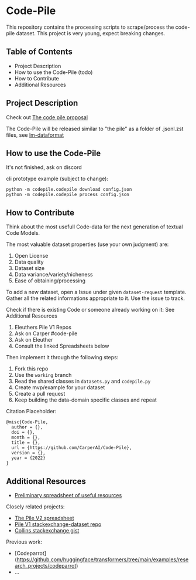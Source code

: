 # Code-Pile 
This repository contains the processing scripts to scrape/process the code-pile dataset.
This project is very young, expect breaking changes.

## Table of Contents
* Project Description
* How to use the Code-Pile (todo)
* How to Contribute
* Additional Resources

## Project Description
Check out [The code pile proposal](https://carperai.notion.site/Code-Pile-Organization-adfe8babbe07451cbd489a50cc0c985a)

The Code-Pile will be released similar to "the pile" as a folder of .jsonl.zst files, see [lm-dataformat](https://github.com/EleutherAI/lm_dataformat)

## How to use the Code-Pile
It's not finished, ask on discord

cli prototype example (subject to change):
```
python -m codepile.codepile download config.json
python -m codepile.codepile process config.json
```

## How to Contribute
Think about the most usefull Code-data for the next generation of textual Code Models. 

The most valuable dataset properties (use your own judgment) are:
1. Open License
2. Data quality
3. Dataset size
4. Data variance/variety/nicheness
5. Ease of obtaining/processing

To add a new dataset, open a Issue under given `dataset-request` template. Gather all the related informations appropriate to it. Use the issue to track.

Check if there is existing Code or someone already working on it:
See Additional Resources

1. Eleuthers Pile V1 Repos
2. Ask on Carper #code-pile
3. Ask on Eleuther
4. Consult the linked Spreadsheets below

Then implement it through the following steps:

1. Fork this repo
2. Use the `working` branch
3. Read the shared classes in `datasets.py` and `codepile.py`
4. Create mvp/example for your dataset
5. Create a pull request
6. Keep building the data-domain specific classes and repeat 

Citation Placeholder:
```
@misc{Code-Pile,
  author = {},
  doi = {},
  month = {},
  title = {},
  url = {https://github.com/CarperAI/Code-Pile},
  version = {},
  year = {2022}
}
```

## Additional Resources
* [Preliminary spreadsheet of useful resources](https://docs.google.com/spreadsheets/d/1OrOnv-Cv1wRq0jNk4AegHiMtLk88YQDz5b1TP-o5SE8/edit#gid=0)

Closely related projects:

* [The Pile V2 spreadsheet](https://docs.google.com/spreadsheets/d/1nVxbXj0k-5p9kY_TlY8xMnpsqp_JNlWXpD48L8hXH8E/edit#gid=906372269)
* [Pile V1 stackexchange-dataset repo](https://github.com/EleutherAI/stackexchange-dataset/tree/fc34e85c12a5a2fb41b324db1c416cdac8ca5732)
* [Collins stackexchange gist](https://gist.github.com/craffel/a1e2aff893776d0ef2b0a95ed0fd7e7a)

Previous work:
* [Codeparrot] (https://github.com/huggingface/transformers/tree/main/examples/research_projects/codeparrot)
* ...
